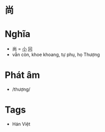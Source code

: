 # 尚

# Nghĩa
* 尚 = [小](小.md) [冋](冋.md)
* vẫn còn, khoe khoang, tự phụ, họ Thượng

# Phát âm
* /thượng/

# Tags
* Hán Việt

